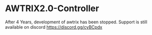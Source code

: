 # AWTRIX2.0-Controller

After 4 Years, development of awtrix has been stopped.
Support is still available on discord
https://discord.gg/cyBCpdx
